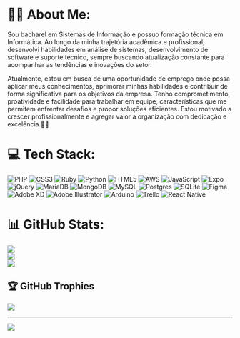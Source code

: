# 🧑‍💻 About Me:
Sou bacharel em Sistemas de Informação e possuo formação técnica em Informática. Ao longo da minha trajetória acadêmica e profissional, desenvolvi habilidades em análise de sistemas, desenvolvimento de software e suporte técnico, sempre buscando atualização constante para acompanhar as tendências e inovações do setor.</br>

Atualmente, estou em busca de uma oportunidade de emprego onde possa aplicar meus conhecimentos, aprimorar minhas habilidades e contribuir de forma significativa para os objetivos da empresa. Tenho comprometimento, proatividade e facilidade para trabalhar em equipe, características que me permitem enfrentar desafios e propor soluções eficientes. Estou motivado a crescer profissionalmente e agregar valor à organização com dedicação e excelência.🧑‍💻 


# 💻 Tech Stack:
![PHP](https://img.shields.io/badge/php-%23777BB4.svg?style=for-the-badge&logo=php&logoColor=white) ![CSS3](https://img.shields.io/badge/css3-%231572B6.svg?style=for-the-badge&logo=css3&logoColor=white) ![Ruby](https://img.shields.io/badge/ruby-%23CC342D.svg?style=for-the-badge&logo=ruby&logoColor=white) ![Python](https://img.shields.io/badge/python-3670A0?style=for-the-badge&logo=python&logoColor=ffdd54) ![HTML5](https://img.shields.io/badge/html5-%23E34F26.svg?style=for-the-badge&logo=html5&logoColor=white) ![AWS](https://img.shields.io/badge/AWS-%23FF9900.svg?style=for-the-badge&logo=amazon-aws&logoColor=white) ![JavaScript](https://img.shields.io/badge/javascript-%23323330.svg?style=for-the-badge&logo=javascript&logoColor=%23F7DF1E) ![Expo](https://img.shields.io/badge/expo-1C1E24?style=for-the-badge&logo=expo&logoColor=#D04A37) ![jQuery](https://img.shields.io/badge/jquery-%230769AD.svg?style=for-the-badge&logo=jquery&logoColor=white) ![MariaDB](https://img.shields.io/badge/MariaDB-003545?style=for-the-badge&logo=mariadb&logoColor=white) ![MongoDB](https://img.shields.io/badge/MongoDB-%234ea94b.svg?style=for-the-badge&logo=mongodb&logoColor=white) ![MySQL](https://img.shields.io/badge/mysql-%2300f.svg?style=for-the-badge&logo=mysql&logoColor=white) ![Postgres](https://img.shields.io/badge/postgres-%23316192.svg?style=for-the-badge&logo=postgresql&logoColor=white) ![SQLite](https://img.shields.io/badge/sqlite-%2307405e.svg?style=for-the-badge&logo=sqlite&logoColor=white) 	![Figma](https://img.shields.io/badge/figma-%23F24E1E.svg?style=for-the-badge&logo=figma&logoColor=white) ![Adobe XD](https://img.shields.io/badge/Adobe%20XD-470137?style=for-the-badge&logo=Adobe%20XD&logoColor=#FF61F6) ![Adobe Illustrator](https://img.shields.io/badge/adobeillustrator-%23FF9A00.svg?style=for-the-badge&logo=adobeillustrator&logoColor=white) ![Arduino](https://img.shields.io/badge/-Arduino-00979D?style=for-the-badge&logo=Arduino&logoColor=white) ![Trello](https://img.shields.io/badge/Trello-%23026AA7.svg?style=for-the-badge&logo=Trello&logoColor=white) ![React Native](https://img.shields.io/badge/react_native-%2320232a.svg?style=for-the-badge&logo=react&logoColor=%2361DAFB)
# 📊 GitHub Stats:
![](https://github-readme-stats.vercel.app/api?username=IRytson&theme=dark&hide_border=false&include_all_commits=false&count_private=false)<br/>
![](https://github-readme-streak-stats.herokuapp.com/?user=IRytson&theme=dark&hide_border=false)<br/>
![](https://github-readme-stats.vercel.app/api/top-langs/?username=IRytson&theme=dark&hide_border=false&include_all_commits=false&count_private=false&layout=compact)

## 🏆 GitHub Trophies
![](https://github-profile-trophy.vercel.app/?username=IRytson&theme=radical&no-frame=false&no-bg=true&margin-w=4)

---
[![](https://visitcount.itsvg.in/api?id=IRytson&icon=0&color=0)](https://visitcount.itsvg.in)

<!-- Proudly created with GPRM ( https://gprm.itsvg.in ) -->
